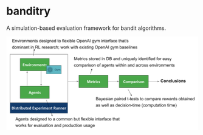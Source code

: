 # banditry

A simulation-based evaluation framework for bandit algorithms.

![Simulation-Based Framework Components](images/simulation-based-framework-components.png)

